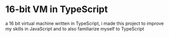 # 16-bit VM in TypeScript
a 16 bit virtual machine written in TypeScript, i made this project to improve my skills in JavaScript and to also familiarize myself to TypeScript
